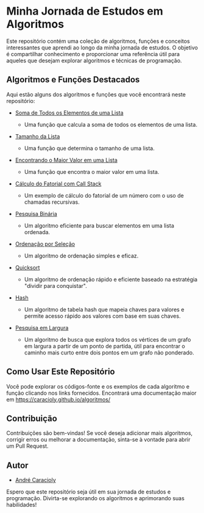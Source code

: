 # Minha Jornada de Estudos em Algoritmos

Este repositório contém uma coleção de algoritmos, funções e conceitos interessantes que aprendi ao longo da minha jornada de estudos. O objetivo é compartilhar conhecimento e proporcionar uma referência útil para aqueles que desejam explorar algoritmos e técnicas de programação.

## Algoritmos e Funções Destacados

Aqui estão alguns dos algoritmos e funções que você encontrará neste repositório:

- [Soma de Todos os Elementos de uma Lista](https://github.com/Caracioly/algoritmos/blob/main/codigos/soma.py)
  - Uma função que calcula a soma de todos os elementos de uma lista.

- [Tamanho da Lista](https://github.com/Caracioly/algoritmos/blob/main/codigos/len.py)
  - Uma função que determina o tamanho de uma lista.

- [Encontrando o Maior Valor em uma Lista](https://github.com/Caracioly/algoritmos/blob/main/codigos/maior_valor.py)
  - Uma função que encontra o maior valor em uma lista.

- [Cálculo do Fatorial com Call Stack](https://github.com/Caracioly/algoritmos/blob/main/codigos/fatorial.py)
  - Um exemplo de cálculo do fatorial de um número com o uso de chamadas recursivas.

- [Pesquisa Binária](https://github.com/Caracioly/algoritmos/blob/main/codigos/pesquisa_binaria.py)
  - Um algoritmo eficiente para buscar elementos em uma lista ordenada.

- [Ordenação por Seleção](https://github.com/Caracioly/algoritmos/blob/main/codigos/ordenacao_selecao.py)
  - Um algoritmo de ordenação simples e eficaz.

- [Quicksort](https://github.com/Caracioly/algoritmos/blob/main/codigos/quicksort.py)
  - Um algoritmo de ordenação rápido e eficiente baseado na estratégia "dividir para conquistar".

- [Hash](https://github.com/Caracioly/algoritmos/blob/main/codigos/hash.py)
  - Um algoritmo de tabela hash que mapeia chaves para valores e permite acesso rápido aos valores com base em suas chaves.

- [Pesquisa em Largura](https://github.com/Caracioly/algoritmos/blob/main/codigos/pesquisa_em_largura.py)
  - Um algoritmo de busca que explora todos os vértices de um grafo em largura a partir de um ponto de partida, útil para encontrar o caminho mais curto entre dois pontos em um grafo não ponderado.

## Como Usar Este Repositório

Você pode explorar os códigos-fonte e os exemplos de cada algoritmo e função clicando nos links fornecidos.
Encontrará uma documentação maior em https://caracioly.github.io/algoritmos/

## Contribuição

Contribuições são bem-vindas! Se você deseja adicionar mais algoritmos, corrigir erros ou melhorar a documentação, sinta-se à vontade para abrir um Pull Request.

## Autor

- [André Caracioly](https://github.com/Caracioly)

Espero que este repositório seja útil em sua jornada de estudos e programação. Divirta-se explorando os algoritmos e aprimorando suas habilidades!
